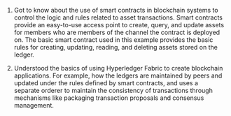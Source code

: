 1. Got to know about the use of smart contracts in blockchain systems to control the logic and rules related to asset transactions. Smart contracts provide an easy-to-use access point to create, query, and update assets for members who are members of the channel the contract is deployed on. The basic smart contract used in this example provides the basic rules for creating, updating, reading, and deleting assets stored on the ledger.

2. Understood the basics of using Hyperledger Fabric to create blockchain applications. For example, how the ledgers are maintained by peers and updated under the rules defined by smart contracts, and uses a separate orderer to maintain the consistency of transactions through mechanisms like packaging transaction proposals and consensus management. 
